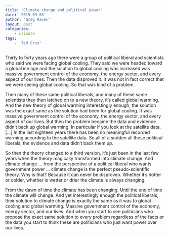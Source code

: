 ```yaml
---
title: 'Climate change and political power'
date: '2015-09-03'
author: 'Greg Raven'
layout: post
categories:
    - climate
tags:
    - 'Ted Cruz'
---
```


Thirty to forty years ago there were a group of political liberal and scientists who said we were facing global cooling. They said we were headed toward a global ice age and the solution to global cooling was increased was massive government control of the economy, the energy sector, and every aspect of our lives. Then the data disproved it. It was not in fact correct that we were seeing global cooling. So that was kind of a problem.  
   
Then many of these same political liberals, and many of these same scientists they then latched on to a new theory, it’s called global warming. And the new theory of global warming interestingly enough, the solution was the exact same as the solution had been for global cooling. It was massive government control of the economy, the energy sector, and every aspect of our lives. But then the problem became the data and evidence didn’t back up global warming. In particular if you look at the satellite data. \[…\] In the last eighteen years there has been no meaningful recorded warming according to the satellite data. So all of a sudden all these political liberals, the evidence and data didn’t back them up.

So then the theory changed to a third version, it’s just been in the last few years when the theory magically transformed into climate change. And climate change … from the perspective of a political liberal who wants government power … climate change is the perfect pseudo-scientific theory. Why is that? Because it can never be disproven. Whether it’s hotter or colder, whether is wetter or drier the climate is always changing.

From the dawn of time the climate has been changing. Until the end of time the climate will change. And yet interestingly enough the political liberals, their solution to climate change is exactly the same as it was to global cooling and global warming. Massive government control of the economy, energy sector, and our lives. And when you start to see politicians who propose the exact same solution to every problem regardless of the facts or the data you start to think these are politicians who just want power over our lives.